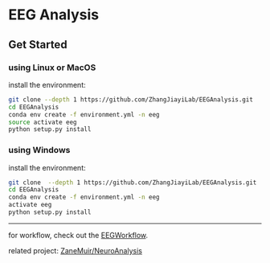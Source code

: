 # EEG Analysis

## Get Started

### using Linux or MacOS
install the environment:
```bash
git clone --depth 1 https://github.com/ZhangJiayiLab/EEGAnalysis.git
cd EEGAnalysis
conda env create -f environment.yml -n eeg
source activate eeg
python setup.py install
```

### using Windows
install the environment:
```bash
git clone  --depth 1 https://github.com/ZhangJiayiLab/EEGAnalysis.git
cd EEGAnalysis
conda env create -f environment.yml -n eeg
activate eeg
python setup.py install
```

---

for workflow, check out the [EEGWorkflow](https://github.com/ZhangJiayiLab/EEGWorkflow).

related project: [ZaneMuir/NeuroAnalysis](https://github.com/ZaneMuir/NeuroAnalysis)
